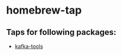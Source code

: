 # homebrew-tap

## Taps for following packages:
- [kafka-tools](https://github.com/BenGu3/kafka-tools)
